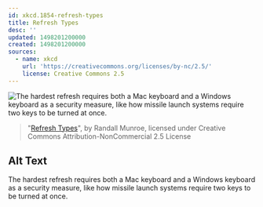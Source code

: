 ```yaml
---
id: xkcd.1854-refresh-types
title: Refresh Types
desc: ''
updated: 1498201200000
created: 1498201200000
sources:
  - name: xkcd
    url: 'https://creativecommons.org/licenses/by-nc/2.5/'
    license: Creative Commons 2.5
---
```

![The hardest refresh requires both a Mac keyboard and a Windows keyboard as a security measure, like how missile launch systems require two keys to be turned at once.](https://imgs.xkcd.com/comics/refresh_types.png)
> "[Refresh Types](https://xkcd.com/1854/)", by Randall Munroe, licensed under Creative Commons Attribution-NonCommercial 2.5 License

## Alt Text
The hardest refresh requires both a Mac keyboard and a Windows keyboard as a security measure, like how missile launch systems require two keys to be turned at once.
